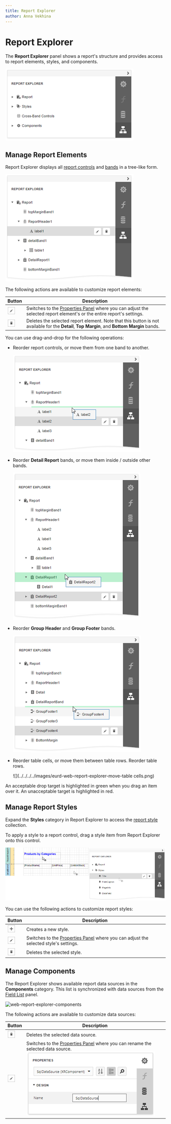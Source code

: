 ```yaml
---
title: Report Explorer
author: Anna Vekhina
---
```

# Report Explorer

The **Report Explorer** panel shows a report's structure and provides access to report elements, styles, and components.

![](../../../../images/eurd-web-report-explorer.png)

## Manage Report Elements

Report Explorer displays all [report controls](../../use-report-elements.md) and [bands](../../introduction-to-banded-reports.md) in a tree-like form.

![](../../../../images/eurd-web-report-explorer-label.png)

The following actions are available to customize report elements:

| Button | Description |
|---|---|
| ![](../../../../images/eurd-web-fieldlist-data-source-edit-relationships.png) | Switches to the [Properties Panel](properties-panel.md) where you can adjust the selected report element's or the entire report's settings. |
| ![](../../../../images/eurd-web-fieldlist-data-source-delete.png) | Deletes the selected report element. Note that this button is not available for the **Detail**, **Top Margin**, and **Bottom Margin** bands. |

You can use drag-and-drop for the following operations:

* Reorder report controls, or move them from one band to another.

    ![](../../../../images/eurd-web-report-explorer-reorder-report-controls.png)

* Reorder **Detail Report** bands, or move them inside / outside other bands.

    ![](../../../../images/eurd-web-report-explorer-move-report-controls-panel.png)

* Reorder **Group Header** and **Group Footer** bands.

    ![](../../../../images/eurd-web-report-explorer-move-group-bands.png)

* Reorder table cells, or move them between table rows. Reorder table rows.  

    ![](../../../../images/eurd-web-report-explorer-move-table cells.png)

An acceptable drop target is highlighted in green when you drag an item over it. An unacceptable target is highlighted in red.

## Manage Report Styles

Expand the **Styles** category in Report Explorer to access the [report style](../../customize-appearance/report-visual-styles.md) collection.

To apply a style to a report control, drag a style item from Report Explorer onto this control.

![](../../../../images/eurd-web-report-explorer-styles.png)

You can use the following actions to customize report styles:

| Button | Description |
|---|---|
| ![](../../../../images/eurd-web-report-explorer-add-style.png) | Creates a new style. |
| ![](../../../../images/eurd-web-fieldlist-data-source-edit-relationships.png) | Switches to the [Properties Panel](properties-panel.md) where you can adjust the selected style's settings. |
| ![](../../../../images/eurd-web-fieldlist-data-source-delete.png) | Deletes the selected style. |

## Manage Components

The Report Explorer shows available report data sources in the **Components** category. This list is synchronized with data sources from the [Field List](field-list.md) panel.

![web-report-explorer-components](~/images/web-report-explorer-components132701.png)

The following actions are available to customize data sources:

| Button | Description |
|---|---|
| ![](../../../../images/eurd-web-fieldlist-data-source-delete.png) | Deletes the selected data source. |
| ![](../../../../images/eurd-web-fieldlist-data-source-edit-relationships.png) | Switches to the [Properties Panel](properties-panel.md) where you can rename the selected data source. ![web-report-explorer-rename-datasource](../../../../images/web-report-explorer-rename-datasource.png) |
